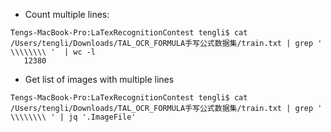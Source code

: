 - Count multiple lines:
```
Tengs-MacBook-Pro:LaTexRecognitionContest tengli$ cat /Users/tengli/Downloads/TAL_OCR_FORMULA手写公式数据集/train.txt | grep ' \\\\\\\\ '  | wc -l
   12380
```
- Get list of images with multiple lines
```
Tengs-MacBook-Pro:LaTexRecognitionContest tengli$ cat /Users/tengli/Downloads/TAL_OCR_FORMULA手写公式数据集/train.txt | grep ' \\\\\\\\ ' | jq '.ImageFile'
```
